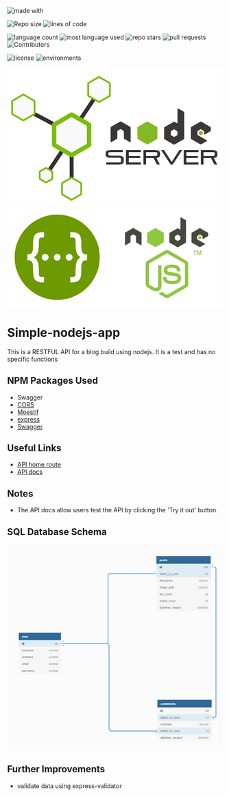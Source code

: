 ![made with](https://img.shields.io/badge/made%20with-NodeJS-success?style=for-the-badge)

![Repo size](https://img.shields.io/github/repo-size/Dewalade1/simple-backend-app?style=for-the-badge)
![lines of code](https://img.shields.io/tokei/lines/github/Dewalade1/simple-backend-app?style=for-the-badge)

![language count](https://img.shields.io/github/languages/count/Dewalade1/simple-backend-app?style=for-the-badge)
![most language used](https://img.shields.io/github/languages/top/Dewalade1/simple-backend-app?style=for-the-badge)
![repo stars](https://img.shields.io/github/stars/Dewalade1/simple-backend-app?style=for-the-badge)
![pull requests](https://img.shields.io/github/issues-pr/Dewalade1/simple-backend-app?style=for-the-badge)
![Contributors](https://img.shields.io/github/contributors/Dewalade1/simple-backend-app?style=for-the-badge)

![license](https://img.shields.io/github/license/Dewalade1/simple-backend-app?style=for-the-badge)
![environments](https://img.shields.io/badge/environments%20-1-yellowgreen?style=for-the-badge)

![nodeserver-logo](./public/nodeserver-logo.png)
![swaggerfornodejs](./public/swaggerfornodejs.jpg)

# Simple-nodejs-app

This is a RESTFUL API for a blog build using nodejs. It is a test and has no specific functions

## NPM Packages Used

* Swagger
* [CORS](https://expressjs.com/en/resources/middleware/cors.html)
* [Moestif](https://www.moesif.com/docs/)
* [express](https://expressjs.com/)
* [Swagger](https://swagger.io/tools/swagger-ui/)

## Useful Links

* [API home route](https://simple-node-backend-app.herokuapp.com/)
* [API docs](https://simple-node-backend-app.herokuapp.com/api-docs/)

## Notes

* The API docs allow users test the API by clicking the 'Try it out' button.

## SQL Database Schema

![db schema](./public/app-sql-schema.png)

## Further Improvements

* validate data using express-validator